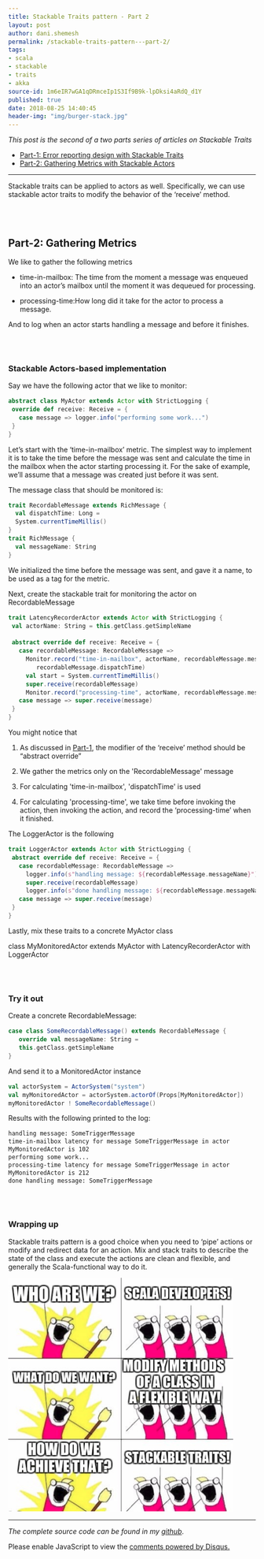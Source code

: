 ```yaml
---
title: Stackable Traits pattern - Part 2
layout: post
author: dani.shemesh
permalink: /stackable-traits-pattern---part-2/
tags:
- scala
- stackable
- traits
- akka
source-id: 1m6eIR7wGA1qDRmceIp1S3If9B9k-lpDksi4aRdQ_d1Y
published: true
date: 2018-08-25 14:40:45
header-img: "img/burger-stack.jpg"
---
```


<i>This post is the second of a two parts series of articles on Stackable Traits</i>

* [Part-1: Error reporting design with Stackable Traits](https://fullgc.github.io/stackable-traits-pattern/)
* [Part-2: Gathering Metrics with Stackable Actors](https://fullgc.github.io/stackable-traits-pattern---part-2/)

------------------------------------------------------------------------------------------

Stackable traits can be applied to actors as well.
Specifically, we can use stackable actor traits to modify the behavior of the ‘receive’ method.

<br><br>
## **Part-2: Gathering Metrics**

We like to gather the following metrics

* time-in-mailbox: The time from the moment a message was enqueued into an actor’s mailbox until the moment it was dequeued for processing.

* processing-time:How long did it take for the actor to process a message.

And to log when an actor starts handling a message and before it finishes.

<br><br>
### **Stackable Actors-based implementation**

Say we have the following actor that we like to monitor:

````scala
abstract class MyActor extends Actor with StrictLogging {
 override def receive: Receive = {
   case message => logger.info("performing some work...")
 }
}
````

Let’s start with the ‘time-in-mailbox’ metric. The simplest way to implement it is to take the time before the message was sent and calculate the time in the mailbox when the actor starting processing it. For the sake of example, we’ll assume that a message was created just before it was sent.

The message class that should be monitored is:

````scala
trait RecordableMessage extends RichMessage {
  val dispatchTime: Long =
  System.currentTimeMillis()
}
trait RichMessage {
  val messageName: String
}
````

We initialized the time before the message was sent, and gave it a name, to be used as a tag for the metric.

Next, create the stackable trait for monitoring the actor on RecordableMessage

````scala
trait LatencyRecorderActor extends Actor with StrictLogging {
 val actorName: String = this.getClass.getSimpleName

 abstract override def receive: Receive = {
   case recordableMessage: RecordableMessage =>
     Monitor.record("time-in-mailbox", actorName, recordableMessage.messageName,
        recordableMessage.dispatchTime)
     val start = System.currentTimeMillis()
     super.receive(recordableMessage)
     Monitor.record("processing-time", actorName, recordableMessage.messageName, start)
   case message => super.receive(message)
 }
}
````

You might notice that

1. As discussed in [Part-1](https://fullgc.github.io/stackable-traits-pattern/), the modifier of the ‘receive’ method should be “abstract override”

2. We gather the metrics only on the 'RecordableMessage' message

3. For calculating 'time-in-mailbox', 'dispatchTime' is used

4. For calculating 'processing-time', we take time before invoking the action, then invoking the action, and record the ‘processing-time’ when it finished.

The LoggerActor is the following 

````scala
trait LoggerActor extends Actor with StrictLogging {
 abstract override def receive: Receive = {
   case recordableMessage: RecordableMessage =>
     logger.info(s"handling message: ${recordableMessage.messageName}")
     super.receive(recordableMessage)
     logger.info(s"done handling message: ${recordableMessage.messageName}")
   case message => super.receive(message)
 }
}
````
Lastly, mix these traits to a concrete MyActor class

class MyMonitoredActor extends MyActor with LatencyRecorderActor with LoggerActor


<br><br>
### **Try it out**

Create a concrete RecordableMessage:

````scala
case class SomeRecordableMessage() extends RecordableMessage {
   override val messageName: String =
   this.getClass.getSimpleName
}
````

And send it to a MonitoredActor instance

````scala
val actorSystem = ActorSystem("system")
val myMonitoredActor = actorSystem.actorOf(Props[MyMonitoredActor])
myMonitoredActor ! SomeRecordableMessage()
````

Results with the following printed to the log:

````
handling message: SomeTriggerMessage
time-in-mailbox latency for message SomeTriggerMessage in actor MyMonitoredActor is 102
performing some work...
processing-time latency for message SomeTriggerMessage in actor MyMonitoredActor is 212
done handling message: SomeTriggerMessage
````

<br><br>
### **Wrapping up**

Stackable traits pattern is a good choice when you need to ‘pipe’ actions or modify and redirect data for an action. Mix and stack traits to describe the state of the class and execute the actions are clean and flexible, and generally the Scala-functional way to do it.

<img src="/img/scala_devs.png">

------------------------------------------------------------------------------------------

*The complete source code can be found in my [github](https://github.com/FullGC/stackable-traits)*.

<div id="disqus_thread"></div>
<script>

/**
*  RECOMMENDED CONFIGURATION VARIABLES: EDIT AND UNCOMMENT THE SECTION BELOW TO INSERT DYNAMIC VALUES FROM YOUR PLATFORM OR CMS.
*  LEARN WHY DEFINING THESE VARIABLES IS IMPORTANT: https://disqus.com/admin/universalcode/#configuration-variables*/
var disqus_config = function () {
this.page.url = "https://fullgc.github.io/stackable-traits-pattern---part-2/"
this.page.identifier = stackable-1
};
(function() { // DON'T EDIT BELOW THIS LINE
var d = document, s = d.createElement('script');
s.src = 'https://FullGC.disqus.com/embed.js';
s.setAttribute('data-timestamp', +new Date());
(d.head || d.body).appendChild(s);
})();
</script>
<noscript>Please enable JavaScript to view the <a href="https://disqus.com/?ref_noscript">comments powered by Disqus.</a></noscript>